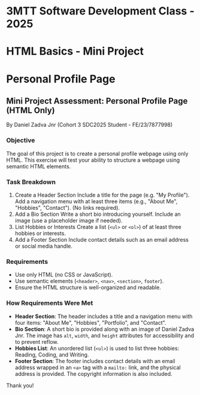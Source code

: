# 3MTT Software Development Class - 2025

# HTML Basics - Mini Project

# Personal Profile Page

## Mini Project Assessment: Personal Profile Page (HTML Only)
By Daniel Zadva Jnr (Cohort 3 SDC2025 Student - FE/23/7877998)

### Objective

The goal of this project is to create a personal profile webpage using only HTML. This exercise will test your ability to structure a webpage using semantic HTML elements.

### Task Breakdown

1. Create a Header Section Include a title for the page (e.g. "My Profile"). Add a navigation menu with at least three items (e.g., "About Me", "Hobbies", "Contact"). (No links required).
2. Add a Bio Section Write a short bio introducing yourself. Include an image (use a placeholder image if needed).
3. List Hobbies or Interests Create a list (`<ul>` or `<ol>`) of at least three hobbies or interests.
4. Add a Footer Section Include contact details such as an email address or social media handle.

### Requirements

- Use only HTML (no CSS or JavaScript).
- Use semantic elements (`<header>`, `<nav>`, `<section>`, `footer`).
- Ensure the HTML structure is well-organized and readable.

### How Requirements Were Met

- **Header Section**: The header includes a title and a navigation menu with four items: "About Me", "Hobbies", "Portfolio", and "Contact".
- **Bio Section**: A short bio is provided along with an image of Daniel Zadva Jnr. The image has `alt`, `width`, and `height` attributes for accessibility and to prevent reflow.
- **Hobbies List**: An unordered list (`<ul>`) is used to list three hobbies: Reading, Coding, and Writing.
- **Footer Section**: The footer includes contact details with an email address wrapped in an `<a>` tag with a `mailto:` link, and the physical address is provided. The copyright information is also included.

Thank you!